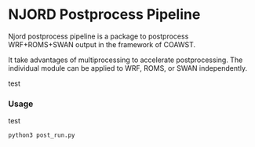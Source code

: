 # NJORD Postprocess Pipeline

Njord postprocess pipeline is a package to postprocess WRF+ROMS+SWAN output in the framework of COAWST.

It take advantages of multiprocessing to accelerate postprocessing.
The individual module can be applied to WRF, ROMS, or SWAN independently.

test

### Usage
test

```
python3 post_run.py
```
